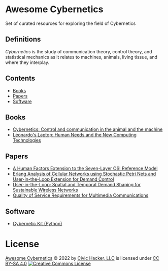 # Awesome Cybernetics
Set of curated resources for exploring the field of Cybernetics


## Definitions
_Cybernetics_ is the study of communication theory, control theory, and statistical mechanics as it relates to machines, animals, living tissue, and where they interplay.

## Contents

- [Books](#books)
- [Papers](#papers)
- [Software](#software)



## Books

- [Cybernetics: Control and communication in the animal and the machine](https://www.amazon.com/Cybernetics-Second-Control-Communication-Machine/dp/1614275025/ref=d_pd_sbs_sccl_2_1/138-9994363-7802509)
- [Leonardo's Laptop: Human Needs and the New Computing Technologies](https://direct.mit.edu/books/book/2323/Leonardo-s-LaptopHuman-Needs-and-the-New-Computing)


## Papers

- [A Human Factors Extension to the Seven-Layer OSI Reference Model](https://andrewpatrick.ca/OSI/10layer.html)
- [Erlang Analysis of Cellular Networks using Stochastic Petri Nets and User-in-the-Loop Extension for Demand Control](https://www.userintheloop.org/assets/papers/ErlangUIL.pdf)
- [User-in-the-Loop: Spatial and Temporal Demand Shaping for Sustainable Wireless Networks](http://www.sce.carleton.ca/faculty/yanikomeroglu/Pub/ComMag-Feb2014-rshy.pdf)
- [Quality of Service Requirements for Multimedia Communications](https://magisoft.co.uk/conf/web97/papers/guo.html)

## Software
- [Cybernetic Kit (Python)](https://pypi.org/project/cybernetickit/)


# License

[Awesome Cybernetics](https://github.com/civichacker/awesome-cybernetics) © 2022 by [Civic Hacker, LLC](https://civichacker.com/?utm_campaign=awesome%2Bcybernetics&utm_source=github&utm_medium=readme&utm_content=footerlink) is licensed under [CC BY-SA 4.0](http://creativecommons.org/licenses/by-sa/4.0/?ref=chooser-v1) <a rel="license" href="http://creativecommons.org/licenses/by-sa/4.0/"><img alt="Creative Commons License" style="border-width:0" src="https://i.creativecommons.org/l/by-sa/4.0/88x31.png" /></a><br />
